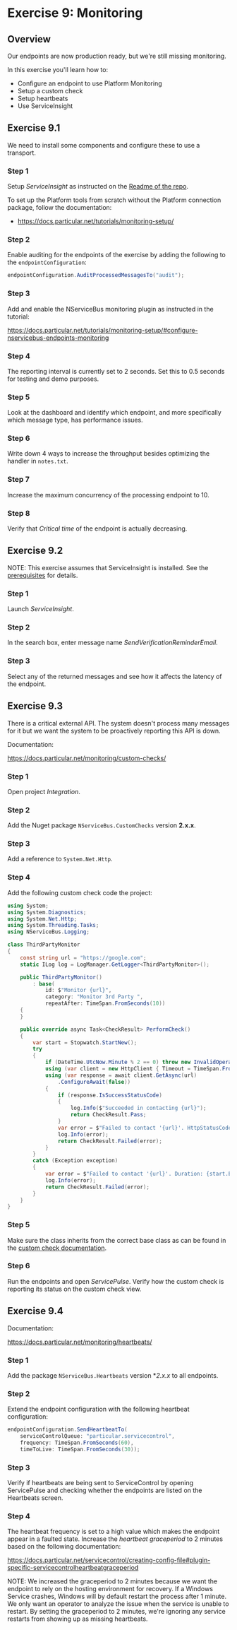 # Exercise 9: Monitoring

## Overview

Our endpoints are now production ready, but we're still missing monitoring.

In this exercise you'll learn how to:

- Configure an endpoint to use Platform Monitoring
- Setup a custom check
- Setup heartbeats
- Use ServiceInsight

## Exercise 9.1

We need to install some components and configure these to use a transport.

### Step 1

Setup *ServiceInsight* as instructed on the [Readme of the repo](https://github.com/Particular/Workshop.NServiceBus).

To set up the Platform tools from scratch without the Platform connection package, follow the documentation:

- https://docs.particular.net/tutorials/monitoring-setup/

### Step 2

Enable auditing for the endpoints of the exercise by adding the following to the `endpointConfiguration`:

```c#
endpointConfiguration.AuditProcessedMessagesTo("audit");
```

### Step 3

Add and enable the NServiceBus monitoring plugin as instructed in the tutorial:

https://docs.particular.net/tutorials/monitoring-setup/#configure-nservicebus-endpoints-monitoring

### Step 4

The reporting interval is currently set to 2 seconds. Set this to 0.5 seconds for testing and demo purposes.

### Step 5

Look at the dashboard and identify which endpoint, and more specifically which message type, has performance issues.

### Step 6

Write down 4 ways to increase the throughput besides optimizing the handler in `notes.txt`.

### Step 7

Increase the maximum concurrency of the processing endpoint to 10.

### Step 8

Verify that *Critical time* of the endpoint is actually decreasing.


## Exercise 9.2

NOTE: This exercise assumes that ServiceInsight is installed. See the [prerequisites](../../README.md#preparing-your-machine-for-the-workshop) for details.

### Step 1

Launch *ServiceInsight*.

### Step 2

In the search box, enter message name *SendVerificationReminderEmail*.

### Step 3

Select any of the returned messages and see how it affects the latency of the endpoint.


## Exercise 9.3

There is a critical external API. The system doesn't process many messages for it but we want the system to be proactively reporting this API is down.

Documentation:

https://docs.particular.net/monitoring/custom-checks/

### Step 1

Open project *Integration*.

### Step 2

Add the Nuget package `NServiceBus.CustomChecks` version **2.x.x**.

### Step 3

Add a reference to `System.Net.Http`.

### Step 4

Add the following custom check code the project:

```c#
using System;
using System.Diagnostics;
using System.Net.Http;
using System.Threading.Tasks;
using NServiceBus.Logging;

class ThirdPartyMonitor
{
    const string url = "https://google.com";
    static ILog log = LogManager.GetLogger<ThirdPartyMonitor>();

    public ThirdPartyMonitor()
        : base(
            id: $"Monitor {url}",
            category: "Monitor 3rd Party ",
            repeatAfter: TimeSpan.FromSeconds(10))
    {
    }

    public override async Task<CheckResult> PerformCheck()
    {
        var start = Stopwatch.StartNew();
        try
        {
            if (DateTime.UtcNow.Minute % 2 == 0) throw new InvalidOperationException("Current minute is even so I'm failing.");
            using (var client = new HttpClient { Timeout = TimeSpan.FromSeconds(30) })
            using (var response = await client.GetAsync(url)
                .ConfigureAwait(false))
            {
                if (response.IsSuccessStatusCode)
                {
                    log.Info($"Succeeded in contacting {url}");
                    return CheckResult.Pass;
                }
                var error = $"Failed to contact '{url}'. HttpStatusCode: {response.StatusCode}";
                log.Info(error);
                return CheckResult.Failed(error);
            }
        }
        catch (Exception exception)
        {
            var error = $"Failed to contact '{url}'. Duration: {start.Elapsed} Error: {exception.Message}";
            log.Info(error);
            return CheckResult.Failed(error);
        }
    }
}
```

### Step 5

Make sure the class inherits from the correct base class as can be found in the [custom check documentation](https://docs.particular.net/monitoring/custom-checks/writing-custom-checks).

### Step 6

Run the endpoints and open *ServicePulse*. Verify how the custom check is reporting its status on the custom check view.


## Exercise 9.4

Documentation:

https://docs.particular.net/monitoring/heartbeats/

### Step 1

Add the package `NServiceBus.Heartbeats` version **2.x.x* to all endpoints.

### Step 2

Extend the endpoint configuration with the following heartbeat configuration:

```c#
endpointConfiguration.SendHeartbeatTo(
    serviceControlQueue: "particular.servicecontrol",
    frequency: TimeSpan.FromSeconds(60),
    timeToLive: TimeSpan.FromSeconds(30));
```

### Step 3

Verify if heartbeats are being sent to ServiceControl by opening ServicePulse and checking whether the endpoints are listed on the Heartbeats screen.

### Step 4

The heartbeat frequency is set to a high value which makes the endpoint appear in a faulted state. Increase the *heartbeat graceperiod* to 2 minutes based on the following documentation:

https://docs.particular.net/servicecontrol/creating-config-file#plugin-specific-servicecontrolheartbeatgraceperiod

NOTE: We increased the graceperiod to 2 minutes because we want the endpoint to rely on the hosting environment for recovery. If a Windows Service crashes, Windows will by default restart the process after 1 minute. We only want an operator to analyze the issue when the service is unable to restart. By setting the graceperiod to 2 minutes, we're ignoring any service restarts from showing up as missing heartbeats.
